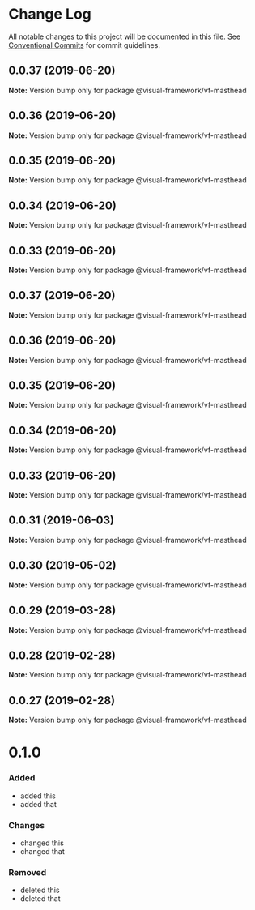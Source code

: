 # Change Log

All notable changes to this project will be documented in this file.
See [Conventional Commits](https://conventionalcommits.org) for commit guidelines.

## 0.0.37 (2019-06-20)

**Note:** Version bump only for package @visual-framework/vf-masthead





## 0.0.36 (2019-06-20)

**Note:** Version bump only for package @visual-framework/vf-masthead





## 0.0.35 (2019-06-20)

**Note:** Version bump only for package @visual-framework/vf-masthead





## 0.0.34 (2019-06-20)

**Note:** Version bump only for package @visual-framework/vf-masthead





## 0.0.33 (2019-06-20)

**Note:** Version bump only for package @visual-framework/vf-masthead





## 0.0.37 (2019-06-20)

**Note:** Version bump only for package @visual-framework/vf-masthead





## 0.0.36 (2019-06-20)

**Note:** Version bump only for package @visual-framework/vf-masthead





## 0.0.35 (2019-06-20)

**Note:** Version bump only for package @visual-framework/vf-masthead





## 0.0.34 (2019-06-20)

**Note:** Version bump only for package @visual-framework/vf-masthead





## 0.0.33 (2019-06-20)

**Note:** Version bump only for package @visual-framework/vf-masthead





## 0.0.31 (2019-06-03)

**Note:** Version bump only for package @visual-framework/vf-masthead





## 0.0.30 (2019-05-02)

**Note:** Version bump only for package @visual-framework/vf-masthead





## 0.0.29 (2019-03-28)

**Note:** Version bump only for package @visual-framework/vf-masthead





## 0.0.28 (2019-02-28)

**Note:** Version bump only for package @visual-framework/vf-masthead





## 0.0.27 (2019-02-28)

**Note:** Version bump only for package @visual-framework/vf-masthead





# 0.1.0

### Added
- added this
- added that

### Changes

- changed this
- changed that

### Removed

- deleted this
- deleted that
